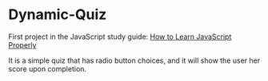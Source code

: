 # Dynamic-Quiz

First project in the JavaScript study guide: [How to Learn JavaScript Properly](http://javascriptissexy.com/how-to-learn-javascript-properly/)

It is a simple quiz that has radio button choices, and it will show the user her score upon completion.
